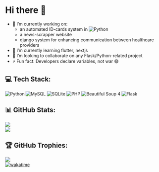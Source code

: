 # Hi there 👋 

- 🔭 I’m currently working on:
  -  an automated ID-cards system in ![Python](https://img.shields.io/badge/python-3670A0?style=for-the-badge&logo=python&logoColor=f0dd54)
  -  a news-scrapper website
  -  django system for enhancing communication between healthcare  providers
- 🌱 I’m currently learning flutter, nextjs
- 👯 I’m looking to collaborate on any Flask/Python-related project
- ⚡ Fun fact: Developers declare variables, not war 😄

## 💻 Tech Stack:

![Python](https://img.shields.io/badge/python-3670A0?style=for-the-badge&logo=python&logoColor=f0dd54) ![MySQL](https://img.shields.io/badge/mysql-%23010.svg?style=for-the-badge&logo=mysql&logoColor=red) ![SQLite](https://img.shields.io/badge/sqlite-%2307405e.svg?style=for-the-badge&logo=sqlite&logoColor=white) ![PHP](https://img.shields.io/badge/PHP-%23777bb4.svg?style=for-the-badge&logo=php&logoColor=white) ![Beautiful Soup 4](https://img.shields.io/badge/Beautiful%20Soup%204-%2342B983.svg?style=for-the-badge&logo=python&logoColor=white) ![Flask](https://img.shields.io/badge/Flask-%2307405e.svg?style=for-the-badge&logo=flask&logoColor=white)

## 📊 GitHub Stats:

![](https://github-readme-stats.vercel.app/api/top-langs/?username=Icey-Python&theme=dark&hide_border=false&include_all_commits=false&count_private=false&layout=compact)<br/>
![](https://github-readme-streak-stats.herokuapp.com/?user=Icey-Python&theme=dark&hide_border=false)
[](https://github-readme-stats.vercel.app/api?username=Icey-Python&theme=dark&hide_border=false&include_all_commits=false&count_private=false)

## 🏆 GitHub Trophies:

![](https://github-profile-trophy.vercel.app/?username=Icey-Python&theme=dark&no-frame=false&no-bg=true&margin-w=6)<br/>
[![wakatime](https://wakatime.com/badge/user/7760ef1a-e52d-4c5f-93aa-5daea7d318ea.svg)](https://wakatime.com/@7760ef1a-e52d-4c5f-93aa-5daea7d318ea)
